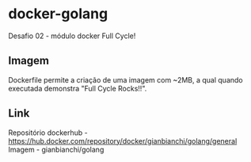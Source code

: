 # docker-golang
Desafio 02 - módulo docker Full Cycle!

## Imagem
Dockerfile permite a criação de uma imagem com ~2MB, a qual quando executada demonstra "Full Cycle Rocks!!".

## Link
Repositório dockerhub - https://hub.docker.com/repository/docker/gianbianchi/golang/general <br/>
Imagem - gianbianchi/golang
